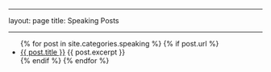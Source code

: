 ---
layout: page
title: Speaking Posts

----


<ul>
  {% for post in site.categories.speaking %}
    {% if post.url %}
        <li><a href="{{ post.url }}">{{ post.title }}</a>
         {{ post.excerpt }}
        </li>
    {% endif %}
  {% endfor %}
</ul>

